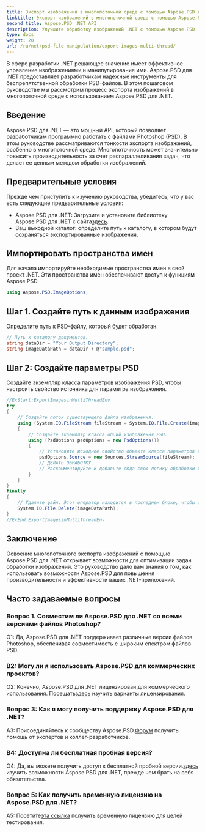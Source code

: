 ```yaml
---
title: Экспорт изображений в многопоточной среде с помощью Aspose.PSD для .NET
linktitle: Экспорт изображений в многопоточной среде с помощью Aspose.PSD для .NET
second_title: Aspose.PSD .NET API
description: Улучшите обработку изображений .NET с помощью Aspose.PSD. Экспорт изображений в многопоточной среде. Повышайте производительность и эффективность без особых усилий.
type: docs
weight: 20
url: /ru/net/psd-file-manipulation/export-images-multi-thread/
---
```

В сфере разработки .NET решающее значение имеет эффективное управление изображениями и манипулирование ими. Aspose.PSD для .NET предоставляет разработчикам надежные инструменты для беспрепятственной обработки PSD-файлов. В этом пошаговом руководстве мы рассмотрим процесс экспорта изображений в многопоточной среде с использованием Aspose.PSD для .NET.
## Введение
Aspose.PSD для .NET — это мощный API, который позволяет разработчикам программно работать с файлами Photoshop (PSD). В этом руководстве рассматриваются тонкости экспорта изображений, особенно в многопоточной среде. Многопоточность может значительно повысить производительность за счет распараллеливания задач, что делает ее ценным методом обработки изображений.
## Предварительные условия
Прежде чем приступить к изучению руководства, убедитесь, что у вас есть следующие предварительные условия:
-  Aspose.PSD для .NET: Загрузите и установите библиотеку Aspose.PSD для .NET с сайта[здесь](https://releases.aspose.com/psd/net/).
- Ваш выходной каталог: определите путь к каталогу, в котором будут сохраняться экспортированные изображения.
## Импортировать пространства имен
Для начала импортируйте необходимые пространства имен в свой проект .NET. Эти пространства имен обеспечивают доступ к функциям Aspose.PSD.
```csharp
using Aspose.PSD.ImageOptions;

```
## Шаг 1. Создайте путь к данным изображения
Определите путь к PSD-файлу, который будет обработан.
```csharp
// Путь к каталогу документов.
string dataDir = "Your Output Directory";
string imageDataPath = dataDir + @"sample.psd";
```
## Шаг 2: Создайте параметры PSD
Создайте экземпляр класса параметров изображения PSD, чтобы настроить свойство источника для параметра изображения.
```csharp
//ExStart:ExportImagesinMultiThreadEnv
try
{
    // Создайте поток существующего файла изображения.
    using (System.IO.FileStream fileStream = System.IO.File.Create(imageDataPath))
    {
        // Создайте экземпляр класса опций изображения PSD.
        using (PsdOptions psdOptions = new PsdOptions())
        {
            // Установите исходное свойство объекта класса параметров изображения.
            psdOptions.Source = new Sources.StreamSource(fileStream);
            // ДЕЛАТЬ ОБРАБОТКУ.
            // Раскомментируйте и добавьте сюда свою логику обработки изображений.
        }
    }
}
finally
{
    // Удалите файл. Этот оператор находится в последнем блоке, чтобы обеспечить правильное использование ресурсов.
    System.IO.File.Delete(imageDataPath);
}
//ExEnd:ExportImagesinMultiThreadEnv
```
## Заключение
Освоение многопоточного экспорта изображений с помощью Aspose.PSD для .NET открывает возможности для оптимизации задач обработки изображений. Это руководство дало вам знания о том, как использовать возможности Aspose.PSD для повышения производительности и эффективности ваших .NET-приложений.

## Часто задаваемые вопросы

### Вопрос 1. Совместим ли Aspose.PSD для .NET со всеми версиями файлов Photoshop?

О1: Да, Aspose.PSD для .NET поддерживает различные версии файлов Photoshop, обеспечивая совместимость с широким спектром файлов PSD.

### В2: Могу ли я использовать Aspose.PSD для коммерческих проектов?

 О2: Конечно, Aspose.PSD для .NET лицензирован для коммерческого использования. Посещать[здесь](https://purchase.aspose.com/buy) изучить варианты лицензирования.

### Вопрос 3: Как я могу получить поддержку Aspose.PSD для .NET?

 A3: Присоединяйтесь к сообществу Aspose.PSD.[Форум](https://forum.aspose.com/c/psd/34) получить помощь от экспертов и коллег-разработчиков.

### В4: Доступна ли бесплатная пробная версия?

 О4: Да, вы можете получить доступ к бесплатной пробной версии.[здесь](https://releases.aspose.com/) изучить возможности Aspose.PSD для .NET, прежде чем брать на себя обязательства.

### Вопрос 5: Как получить временную лицензию на Aspose.PSD для .NET?

 А5: Посетите[эта ссылка](https://purchase.aspose.com/temporary-license/) получить временную лицензию для целей тестирования.